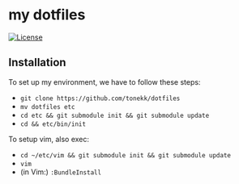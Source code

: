my dotfiles
===========

[![License](http://img.shields.io/:license-mit-blue.svg)](http://tonekk.mit-license.org)


## Installation

To set up my environment, we have to follow these steps:

* `git clone https://github.com/tonekk/dotfiles`
* `mv dotfiles etc`
* `cd etc && git submodule init && git submodule update`
* `cd && etc/bin/init`

To setup vim, also exec:

* `cd ~/etc/vim && git submodule init && git submodule update`
* `vim`
* (in Vim:) `:BundleInstall`
